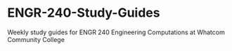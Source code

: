 # ENGR-240-Study-Guides
Weekly study guides for ENGR 240 Engineering Computations at Whatcom Community College
